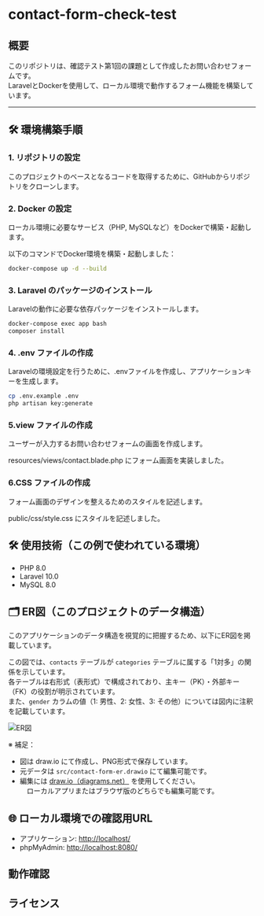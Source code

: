# contact-form-check-test

## 概要　
このリポジトリは、確認テスト第1回の課題として作成したお問い合わせフォームです。  
LaravelとDockerを使用して、ローカル環境で動作するフォーム機能を構築しています。

---

## 🛠️ 環境構築手順

### 1. リポジトリの設定
このプロジェクトのベースとなるコードを取得するために、GitHubからリポジトリをクローンします。

### 2. Docker の設定
ローカル環境に必要なサービス（PHP, MySQLなど）をDockerで構築・起動します。

以下のコマンドでDocker環境を構築・起動しました：
```bash
docker-compose up -d --build
```

### 3. Laravel のパッケージのインストール
Laravelの動作に必要な依存パッケージをインストールします。
```bash
docker-compose exec app bash
composer install
```

### 4. .env ファイルの作成
Laravelの環境設定を行うために、.envファイルを作成し、アプリケーションキーを生成します。
```bash
cp .env.example .env
php artisan key:generate
```

### 5.view ファイルの作成
ユーザーが入力するお問い合わせフォームの画面を作成します。

resources/views/contact.blade.php にフォーム画面を実装しました。

### 6.CSS ファイルの作成
フォーム画面のデザインを整えるためのスタイルを記述します。

public/css/style.css にスタイルを記述しました。

## 🛠 使用技術（この例で使われている環境）
- PHP 8.0
- Laravel 10.0
- MySQL 8.0

## 🗂 ER図（このプロジェクトのデータ構造）
このアプリケーションのデータ構造を視覚的に把握するため、以下にER図を掲載しています。

この図では、`contacts` テーブルが `categories` テーブルに属する「1対多」の関係を示しています。  
各テーブルは右形式（表形式）で構成されており、主キー（PK）・外部キー（FK）の役割が明示されています。  
また、`gender` カラムの値（1: 男性、2: 女性、3: その他）については図内に注釈を記載しています。

![ER図](assets/er_diagram.png)

※ 補足：
- 図は draw.io にて作成し、PNG形式で保存しています。
- 元データは `src/contact-form-er.drawio` にて編集可能です。
- 編集には [draw.io（diagrams.net）](https://app.diagrams.net/) を使用してください。  
　ローカルアプリまたはブラウザ版のどちらでも編集可能です。

## 🌐 ローカル環境での確認用URL
- アプリケーション: [http://localhost/](http://localhost/)
- phpMyAdmin: [http://localhost:8080/](http://localhost:8080/)

## 動作確認

## ライセンス
